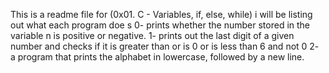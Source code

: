 This is a readme file for (0x01. C - Variables, if, else, while)
i will be listing out what each program doe
s
0- prints whether the number stored in the variable n is positive or negative.
1- prints out the last digit of a given number and checks if it is greater than or is 0 or is less than 6 and not 0
2- a program that prints the alphabet in lowercase, followed by a new line.
